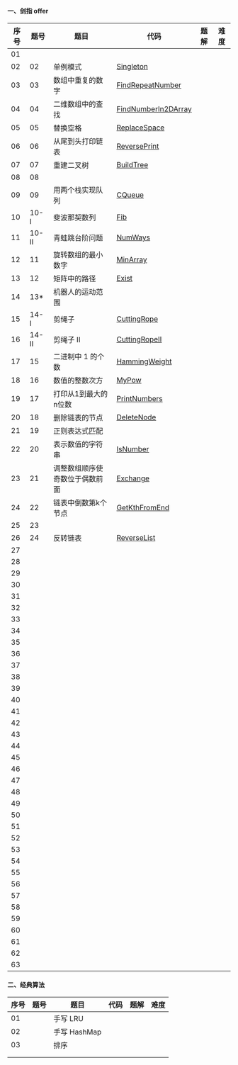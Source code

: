 #### 一、剑指 offer

| 序号 | 题号   | 题目                           | 代码                                                         | 题解 | 难度 |
| ---- | ------ | ------------------------------ | ------------------------------------------------------------ | ---- | ---- |
| 01   |        |                                |                                                              |      |      |
| 02   | 02     | 单例模式                       | [Singleton](https://github.com/huangliangyun/LeetCode/blob/master/src/com/stardust/offer/Singleton.java) |      |      |
| 03   | 03     | 数组中重复的数字               | [FindRepeatNumber](https://github.com/huangliangyun/LeetCode/blob/master/src/com/stardust/offer/FindRepeatNumber.java) |      |      |
| 04   | 04     | 二维数组中的查找               | [FindNumberIn2DArray](https://github.com/huangliangyun/LeetCode/blob/master/src/com/stardust/offer/FindNumberIn2DArray.java) |      |      |
| 05   | 05     | 替换空格                       | [ReplaceSpace](https://github.com/huangliangyun/LeetCode/blob/master/src/com/stardust/offer/ReplaceSpace.java) |      |      |
| 06   | 06     | 从尾到头打印链表               | [ReversePrint](https://github.com/huangliangyun/LeetCode/blob/master/src/com/stardust/offer/ReversePrint.java) |      |      |
| 07   | 07     | 重建二叉树                     | [BuildTree](https://github.com/huangliangyun/LeetCode/blob/master/src/com/stardust/offer/BuildTree.java) |      |      |
| 08   | 08     |                                |                                                              |      |      |
| 09   | 09     | 用两个栈实现队列               | [CQueue](https://github.com/huangliangyun/LeetCode/blob/master/src/com/stardust/offer/CQueue.java) |      |      |
| 10   | 10- I  | 斐波那契数列                   | [Fib](https://github.com/huangliangyun/LeetCode/blob/master/src/com/stardust/offer/Fib.java) |      |      |
| 11   | 10- II | 青蛙跳台阶问题                 | [NumWays](https://github.com/huangliangyun/LeetCode/blob/master/src/com/stardust/offer/NumWays.java) |      |      |
| 12   | 11     | 旋转数组的最小数字             | [MinArray](https://github.com/huangliangyun/LeetCode/blob/master/src/com/stardust/offer/MinArray.java) |      |      |
| 13   | 12     | 矩阵中的路径                   | [Exist](https://github.com/huangliangyun/LeetCode/blob/master/src/com/stardust/offer/Exist.java) |      |      |
| 14   | 13*    | 机器人的运动范围               |                                                              |      |      |
| 15   | 14- I  | 剪绳子                         | [CuttingRope](https://github.com/huangliangyun/LeetCode/blob/master/src/com/stardust/offer/CuttingRope.java) |      |      |
| 16   | 14- II | 剪绳子 II                      | [CuttingRopeII](https://github.com/huangliangyun/LeetCode/blob/master/src/com/stardust/offer/CuttingRope2.java) |      |      |
| 17   | 15     | 二进制中 1 的个数              | [HammingWeight](https://github.com/huangliangyun/LeetCode/blob/master/src/com/stardust/offer/HammingWeight.java) |      |      |
| 18   | 16     | 数值的整数次方                 | [MyPow](https://github.com/huangliangyun/LeetCode/blob/master/src/com/stardust/offer/MyPow.java) |      |      |
| 19   | 17     | 打印从1到最大的n位数           | [PrintNumbers]()                                             |      |      |
| 20   | 18     | 删除链表的节点                 | [DeleteNode]()                                               |      |      |
| 21   | 19     | 正则表达式匹配                 |                                                              |      |      |
| 22   | 20     | 表示数值的字符串               | [IsNumber]()                                                 |      |      |
| 23   | 21     | 调整数组顺序使奇数位于偶数前面 | [Exchange]()                                                 |      |      |
| 24   | 22     | 链表中倒数第k个节点            | [GetKthFromEnd]()                                            |      |      |
| 25   | 23     |                                |                                                              |      |      |
| 26   | 24     | 反转链表                       | [ReverseList]()                                              |      |      |
| 27   |        |                                |                                                              |      |      |
| 28   |        |                                |                                                              |      |      |
| 29   |        |                                |                                                              |      |      |
| 30   |        |                                |                                                              |      |      |
| 31   |        |                                |                                                              |      |      |
| 32   |        |                                |                                                              |      |      |
| 33   |        |                                |                                                              |      |      |
| 34   |        |                                |                                                              |      |      |
| 35   |        |                                |                                                              |      |      |
| 36   |        |                                |                                                              |      |      |
| 37   |        |                                |                                                              |      |      |
| 38   |        |                                |                                                              |      |      |
| 39   |        |                                |                                                              |      |      |
| 40   |        |                                |                                                              |      |      |
| 41   |        |                                |                                                              |      |      |
| 42   |        |                                |                                                              |      |      |
| 43   |        |                                |                                                              |      |      |
| 44   |        |                                |                                                              |      |      |
| 45   |        |                                |                                                              |      |      |
| 46   |        |                                |                                                              |      |      |
| 47   |        |                                |                                                              |      |      |
| 48   |        |                                |                                                              |      |      |
| 49   |        |                                |                                                              |      |      |
| 50   |        |                                |                                                              |      |      |
| 51   |        |                                |                                                              |      |      |
| 52   |        |                                |                                                              |      |      |
| 53   |        |                                |                                                              |      |      |
| 54   |        |                                |                                                              |      |      |
| 55   |        |                                |                                                              |      |      |
| 56   |        |                                |                                                              |      |      |
| 57   |        |                                |                                                              |      |      |
| 58   |        |                                |                                                              |      |      |
| 59   |        |                                |                                                              |      |      |
| 60   |        |                                |                                                              |      |      |
| 61   |        |                                |                                                              |      |      |
| 62   |        |                                |                                                              |      |      |
| 63   |        |                                |                                                              |      |      |



#### 二、经典算法

| 序号 | 题号 | 题目         | 代码 | 题解 | 难度 |
| ---- | ---- | ------------ | ---- | ---- | ---- |
| 01   |      | 手写 LRU     |      |      |      |
| 02   |      | 手写 HashMap |      |      |      |
| 03   |      | 排序         |      |      |      |
|      |      |              |      |      |      |
|      |      |              |      |      |      |
